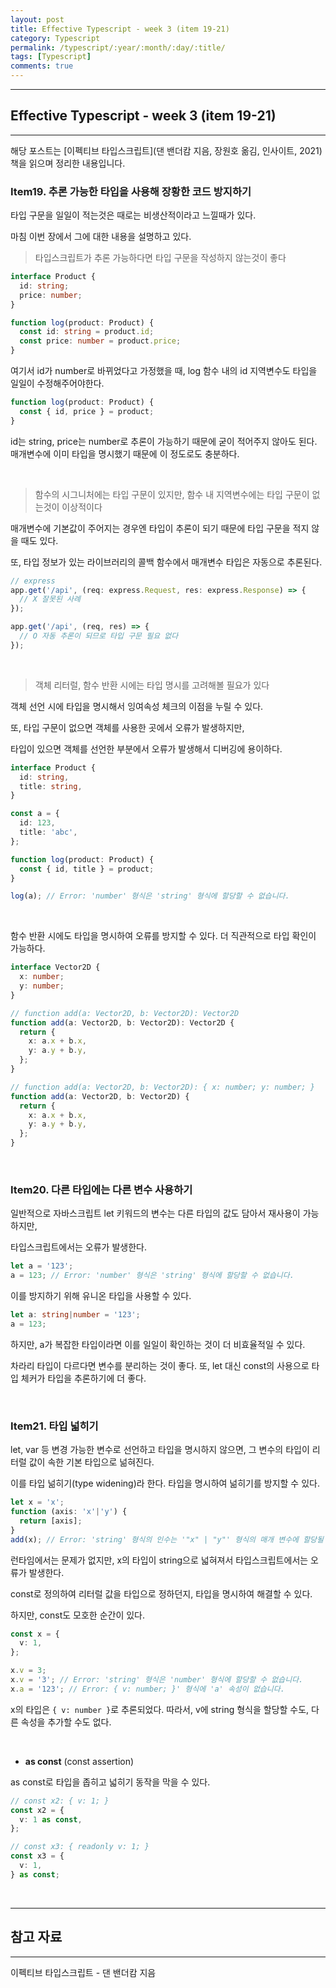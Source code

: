 ```yaml
---
layout: post
title: Effective Typescript - week 3 (item 19-21)
category: Typescript
permalink: /typescript/:year/:month/:day/:title/
tags: [Typescript]
comments: true
---
```


---

## Effective Typescript - week 3 (item 19-21)

---

해당 포스트는 [이펙티브 타입스크립트]\(댄 밴더캄 지음, 장원호 옮김, 인사이트, 2021) 책을 읽으며 정리한 내용입니다.

### Item19. 추론 가능한 타입을 사용해 장황한 코드 방지하기

타입 구문을 일일이 적는것은 때로는 비생산적이라고 느낄때가 있다.

마침 이번 장에서 그에 대한 내용을 설명하고 있다.

> 타입스크립트가 추론 가능하다면 타입 구문을 작성하지 않는것이 좋다

```typescript
interface Product {
  id: string;
  price: number;
}

function log(product: Product) {
  const id: string = product.id;
  const price: number = product.price;
}
```

여기서 id가 number로 바뀌었다고 가정했을 때, log 함수 내의 id 지역변수도 타입을 일일이 수정해주어야한다.

```typescript
function log(product: Product) {
  const { id, price } = product;
}
```

id는 string, price는 number로 추론이 가능하기 때문에 굳이 적어주지 않아도 된다. 매개변수에 이미 타입을 명시했기 때문에 이 정도로도 충분하다.

<br>

> 함수의 시그니처에는 타입 구문이 있지만, 함수 내 지역변수에는 타입 구문이 없는것이 이상적이다

매개변수에 기본값이 주어지는 경우엔 타입이 추론이 되기 때문에 타입 구문을 적지 않을 때도 있다.

또, 타입 정보가 있는 라이브러리의 콜백 함수에서 매개변수 타입은 자동으로 추론된다.

```typescript
// express
app.get('/api', (req: express.Request, res: express.Response) => {
  // X 잘못된 사례
});

app.get('/api', (req, res) => {
  // O 자동 추론이 되므로 타입 구문 필요 없다
});
```

<br>

> 객체 리터럴, 함수 반환 시에는 타입 명시를 고려해볼 필요가 있다

객체 선언 시에 타입을 명시해서 잉여속성 체크의 이점을 누릴 수 있다. 

또, 타입 구문이 없으면 객체를 사용한 곳에서 오류가 발생하지만,

타입이 있으면 객체를 선언한 부분에서 오류가 발생해서 디버깅에 용이하다.

```typescript
interface Product {
  id: string,
  title: string,
}

const a = {
  id: 123,
  title: 'abc',
};

function log(product: Product) {
  const { id, title } = product;
}

log(a); // Error: 'number' 형식은 'string' 형식에 할당할 수 없습니다.
```

<br>

함수 반환 시에도 타입을 명시하여 오류를 방지할 수 있다. 더 직관적으로 타입 확인이 가능하다.

```typescript
interface Vector2D {
  x: number;
  y: number;
}

// function add(a: Vector2D, b: Vector2D): Vector2D
function add(a: Vector2D, b: Vector2D): Vector2D {
  return {
    x: a.x + b.x,
    y: a.y + b.y,
  };
}

// function add(a: Vector2D, b: Vector2D): { x: number; y: number; }
function add(a: Vector2D, b: Vector2D) {
  return {
    x: a.x + b.x,
    y: a.y + b.y,
  };
}
```

<br>

### Item20. 다른 타입에는 다른 변수 사용하기

일반적으로 자바스크립트 let 키워드의 변수는 다른 타입의 값도 담아서 재사용이 가능하지만,

타입스크립트에서는 오류가 발생한다.

```typescript
let a = '123';
a = 123; // Error: 'number' 형식은 'string' 형식에 할당할 수 없습니다.
```

이를 방지하기 위해 유니온 타입을 사용할 수 있다.

```typescript
let a: string|number = '123';
a = 123;
```

하지만, a가 복잡한 타입이라면 이를 일일이 확인하는 것이 더 비효율적일 수 있다.

차라리 타입이 다르다면 변수를 분리하는 것이 좋다. 또, let 대신 const의 사용으로 타입 체커가 타입을 추론하기에 더 좋다.

<br>

### Item21. 타입 넓히기

let, var 등 변경 가능한 변수로 선언하고 타입을 명시하지 않으면, 그 변수의 타입이 리터럴 값이 속한 기본 타입으로 넒혀진다.

이를 타입 넒히기(type widening)라 한다. 타입을 명시하여 넒히기를 방지할 수 있다.

```typescript
let x = 'x';
function (axis: 'x'|'y') {
  return [axis];
}
add(x); // Error: 'string' 형식의 인수는 '"x" | "y"' 형식의 매개 변수에 할당될 수 없습니다.
```

런타임에서는 문제가 없지만, x의 타입이 string으로 넓혀져서 타입스크립트에서는 오류가 발생한다.

const로 정의하여 리터럴 값을 타입으로 정하던지, 타입을 명시하여 해결할 수 있다.

하지만, const도 모호한 순간이 있다.

```typescript
const x = {
  v: 1,
};

x.v = 3;
x.v = '3'; // Error: 'string' 형식은 'number' 형식에 할당할 수 없습니다.
x.a = '123'; // Error: { v: number; }' 형식에 'a' 속성이 없습니다.
```

x의 타입은 `{ v: number }`로 추론되었다. 따라서, v에 string 형식을 할당할 수도, 다른 속성을 추가할 수도 없다.

<br>

* **as const** (const assertion)

as const로 타입을 좁히고 넓히기 동작을 막을 수 있다.

```typescript
// const x2: { v: 1; }
const x2 = {
  v: 1 as const,
};

// const x3: { readonly v: 1; }
const x3 = {
  v: 1,
} as const;
```



<br>

---

## 참고 자료

---

이펙티브 타입스크립트 - 댄 밴더캄 지음
